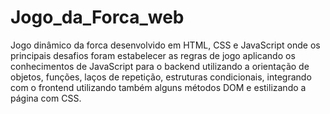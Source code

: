 # Jogo_da_Forca_web
 Jogo dinâmico da forca desenvolvido em HTML, CSS e JavaScript onde os principais desafios foram estabelecer as regras de jogo aplicando os conhecimentos de JavaScript para o backend utilizando a orientação de objetos, funções, laços de repetição, estruturas condicionais, integrando com o frontend utilizando também alguns métodos DOM e estilizando a página com CSS.